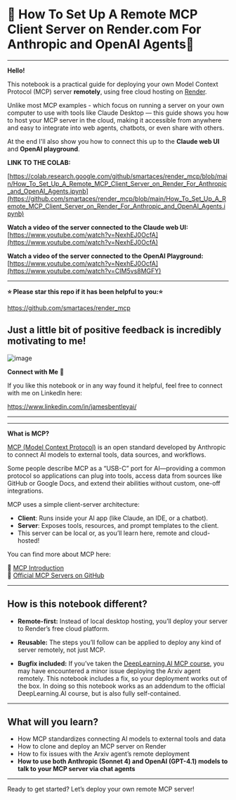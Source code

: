 # 🚀 How To Set Up A Remote MCP Client Server on Render.com For Anthropic and OpenAI Agents🚀

---
**Hello!**

This notebook is a practical guide for deploying your own Model Context Protocol (MCP) server **remotely**, using free cloud hosting on [Render](https://render.com).

Unlike most MCP examples - which focus on running a server on your own computer to use with tools like Claude Desktop — this guide shows you how to host your MCP server in the cloud, making it accessible from anywhere and easy to integrate into web agents, chatbots, or even share with others.

At the end I'll also show you how to connect this up to the **Claude web UI** and **OpenAI playground**.

**LINK TO THE COLAB:**

[https://colab.research.google.com/github/smartaces/render_mcp/blob/main/How_To_Set_Up_A_Remote_MCP_Client_Server_on_Render_For_Anthropic_and_OpenAI_Agents.ipynb](https://github.com/smartaces/render_mcp/blob/main/How_To_Set_Up_A_Remote_MCP_Client_Server_on_Render_For_Anthropic_and_OpenAI_Agents.ipynb)

**Watch a video of the server connected to the Claude web UI:**
[https://www.youtube.com/watch?v=NexhEJ0OcfA](https://www.youtube.com/watch?v=NexhEJ0OcfA)

**Watch a video of the server connected to the OpenAI Playground:** 
[https://www.youtube.com/watch?v=NexhEJ0OcfA](https://www.youtube.com/watch?v=CIM5vs8MGFY)

---

**⭐ Please star this repo if it has been helpful to you:⭐**

https://github.com/smartaces/render_mcp

Just a little bit of positive feedback is incredibly motivating to me!
---

![image](https://github.com/user-attachments/assets/ed77afdc-3be5-40db-87b6-9dfb78ef3058)

**Connect with Me** 👋

If you like this notebook or in any way found it helpful, feel free to connect with me on LinkedIn here:

https://www.linkedin.com/in/jamesbentleyai/

---

---
**What is MCP?**

[MCP (Model Context Protocol)](https://modelcontextprotocol.io/introduction) is an open standard developed by Anthropic to connect AI models to external tools, data sources, and workflows.

Some people describe MCP as a “USB-C” port for AI—providing a common protocol so applications can plug into tools, access data from sources like GitHub or Google Docs, and extend their abilities without custom, one-off integrations.

MCP uses a simple client-server architecture:

- **Client**: Runs inside your AI app (like Claude, an IDE, or a chatbot).
- **Server**: Exposes tools, resources, and prompt templates to the client.
- This server can be local or, as you’ll learn here, remote and cloud-hosted!

You can find more about MCP here:

🔗 [MCP Introduction](https://modelcontextprotocol.io/introduction)  
🔗 [Official MCP Servers on GitHub](https://github.com/modelcontextprotocol/servers)

---

## How is this notebook different?

- **Remote-first:** Instead of local desktop hosting, you’ll deploy your server to Render’s free cloud platform.

- **Reusable:** The steps you’ll follow can be applied to deploy any kind of server remotely, not just MCP.

- **Bugfix included:** If you’ve taken the [DeepLearning.AI MCP course](https://www.deeplearning.ai/short-courses/mcp-build-rich-context-ai-apps-with-anthropic/), you may have encountered a minor issue deploying the Arxiv agent remotely. This notebook includes a fix, so your deployment works out of the box. In doing so this notebook works as an addendum to the official DeepLearning.AI course, but is also fully self-contained.

---

## What will you learn?

- How MCP standardizes connecting AI models to external tools and data
- How to clone and deploy an MCP server on Render
- How to fix issues with the Arxiv agent’s remote deployment
- **How to use both Anthropic (Sonnet 4) and OpenAI (GPT-4.1) models to talk to your MCP server via chat agents**
---

Ready to get started? Let’s deploy your own remote MCP server!
